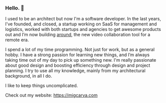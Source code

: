 ### Hello. 👋

I used to be an architect but now I'm a software developer. In the last years, I've founded, and closed, a startup working on SaaS for management and logistics, worked with both startups and agencies to get awesome products out and I’m now building [around](https://around.co), the new video collaboration tool for a remote era.

I spend a lot of my time programming. Not just for work, but as a general hobby. I have a strong passion for learning new things, and I’m always taking time out of my day to pick up something new. I'm really passionate about good design and boosting efficiency through design and project planning. I try to use all my knowledge, mainly from my architectural background, in all I do.

I like to keep things uncomplicated.

Check out my website: https://migcarva.com 
